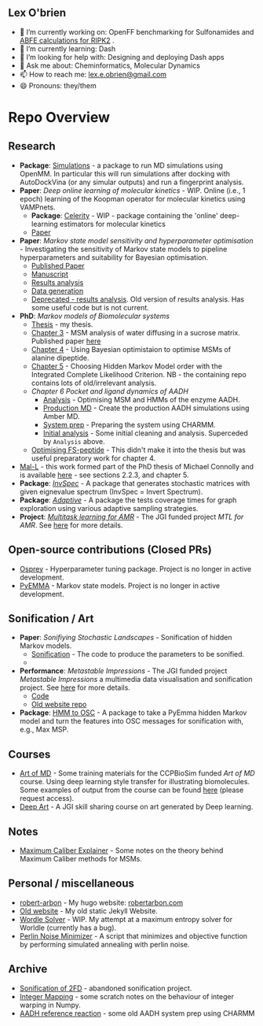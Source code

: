 ## Lex O'brien

- 🔭 I’m currently working on: OpenFF benchmarking for Sulfonamides and [ABFE calculations for RIPK2](https://github.com/RobertArbon/kinase_intermediate_state)  . 
- 🌱 I’m currently learning: Dash
- 🤔 I’m looking for help with: Designing and deploying Dash apps
- 💬 Ask me about: Cheminformatics, Molecular Dynamics 
- 📫 How to reach me: lex.e.obrien@gmail.com
- 😄 Pronouns: they/them


# Repo Overview

## Research

- **Package**: [Simulations](https://github.com/RobertArbon/simulations) - a package to run MD simulations using OpenMM. In particular this will run simulations after docking with AutoDockVina (or any simular outputs) and run a fingerprint analysis. 
- **Paper**: *Deep online learning of molecular kinetics* - WIP.  Online (i.e., 1 epoch) learning of the Koopman operator for molecular kinetics using VAMPnets.
  - **Package**: [Celerity](https://github.com/RobertArbon/online_kinetics) - WIP - package containing the 'online' deep-learning estimators for molecular kinetics
  - [Paper](https://github.com/RobertArbon/online_kinetics_paper) 
- **Paper**: *Markov state model sensitivity and hyperparameter optimisation* -  Investigating the sensitivity of Markov state models to pipeline hyperparameters and suitability for Bayesian optimisation.
  - [Published Paper](https://pubs.acs.org/doi/10.1021/acs.jctc.3c01134)
  - [Manuscript](https://github.com/RobertArbon/MSM-Hyperparameter-Optimisation)
  - [Results analysis](https://github.com/RobertArbon/msm_sensitivity_analysis)
  - [Data generation](https://github.com/RobertArbon/msm_sensitivity)
  - [Deprecated - results analysis](https://github.com/RobertArbon/msm_hyperparameter_optimisation). Old version of results analysis. Has some useful code but is not current.
- **PhD**:  *Markov models of Biomolecular systems*
  - [Thesis](https://github.com/RobertArbon/Rob-Arbon-Thesis) - my thesis.
  - [Chapter 3](https://github.com/RobertArbon/water_diffusion) - MSM analysis of water diffusing in a sucrose matrix. Published paper [here](https://doi.org/10.1039/C9SC06228A)
  - [Chapter 4](https://github.com/RobertArbon/alanine_dipeptide) - Using Bayesian optimistaion to optimise MSMs of alanine dipeptide.
  - [Chapter 5](https://github.com/RobertArbon/four_well_analysis/tree/master/Three-Four-Well-Selection) - Choosing Hidden Markov Model order with the Integrated Complete Likelihood Criterion. NB - the containing repo contains lots of old/irrelevant analysis.
  - *Chapter 6 Pocket and ligand dynamics of AADH*
    - [Analysis](https://github.com/RobertArbon/AADH) - Optimising MSM and HMMs of the enzyme AADH.
    - [Production MD](https://github.com/RobertArbon/aadh_amber) - Create the production AADH simulations using Amber MD.
    - [System prep](https://github.com/RobertArbon/aadh_msm) - Preparing the system using CHARMM.
    - [Initial analysis](https://github.com/RobertArbon/AADH_Analysis) - Some initial cleaning and analysis.  Superceded by `Analysis` above. 
  - [Optimising FS-peptide](https://github.com/RobertArbon/optimize-fs-peptide) - This didn't make it into the thesis but was useful preparatory work for chapter 4.
- [Mal-L](https://github.com/RobertArbon/Mal_L) - this work formed part of the PhD thesis of Michael Connolly and is available [here](https://research-information.bris.ac.uk/ws/portalfiles/portal/317460439/Final_Copy_2022_01_25_Connolly_M_PhD_Redacted.pdf) - see sections 2.2.3, and chapter 5.
- **Package**: *[InvSpec](https://github.com/RobertArbon/invspec)* - A package that generates stochastic matrices with given eignevalue spectrum (InvSpec = Invert Spectrum). 
- **Package**: *[Adaptive](https://github.com/RobertArbon/adaptive)* - A package the tests coverage times for graph exploration using various adaptive sampling strategies.
- **Project**: *[Multitask learning for AMR](https://github.com/RobertArbon/multitask_learning_for_AMR)* - The JGI funded project *MTL for AMR*. See [here](https://www.bristol.ac.uk/golding/our-research/life-sciences/multitask-learning-for-amr/) for more details.

##  Open-source contributions (Closed PRs)
- [Osprey](https://github.com/msmbuilder/osprey/pulls?q=is%3Apr+author%3ARobertArbon+is%3Aclosed) - Hyperparameter tuning package. Project is no longer in active development.
- [PyEMMA](https://github.com/markovmodel/PyEMMA/pulls?q=is%3Apr+author%3ARobertArbon+is%3Aclosed+) - Markov state models. Project is no longer in active development. 

## Sonification / Art
- **Paper**: *Sonifiying Stochastic Landscapes* - Sonification of hidden Markov models.
  - [Sonification](https://github.com/RobertArbon/sonification) - The code to produce the parameters to be sonified.
  - 
- **Performance**: *Metastable Impressions* - The JGI funded project *Metastable Impressions* a multimedia data visualisation and sonification project. See [here](https://www.bristol.ac.uk/golding/our-research/digital-humanities/metastable-impressions/) for more details.
  - [Code](https://github.com/RobertArbon/metastable_impressions)
  - [Old website repo](https://github.com/RobertArbon/metastable-impressions)
- **Package**: [HMM to OSC](https://github.com/RobertArbon/hmm_to_osc) - A package to take a PyEmma hidden Markov model and turn the features into OSC messages for sonification with, e.g., Max MSP. 

## Courses 
- [Art of MD](https://github.com/RobertArbon/art_of_md) - Some training materials for the CCPBioSim funded *Art of MD* course. Using deep learning style transfer for illustrating biomolecules. Some examples of output from the course can be found [here](https://drive.google.com/drive/u/0/folders/1MUUMO9rf9WJHoX3rmv4ww5gPdbXkQUva) (please request access). 
- [Deep Art](https://github.com/RobertArbon/deep_art_course) - A JGI skill sharing course on art generated by Deep learning. 

## Notes 
- [Maximum Caliber Explainer](https://github.com/RobertArbon/MaxCal_Explainer/tree/main) - Some notes on the theory behind Maximum Caliber methods for MSMs.

## Personal / miscellaneous
- [robert-arbon](https://github.com/RobertArbon/robert-arbon) - My hugo website: [robertarbon.com](https://robertarbon.com)
- [Old website](https://github.com/RobertArbon/robertarbon.github.io) - My old static Jekyll Website.  
- [Wordle Solver](https://github.com/RobertArbon/wordle_solver) - WIP. My attempt at a maximum entropy solver for Worldle (currently has a bug). 
- [Perlin Noise Minimizer](https://github.com/RobertArbon/perlin_minimization) - A script that minimizes and objective function by performing simulated annealing with perlin noise. 

## Archive
- [Sonification of 2FD](https://github.com/RobertArbon/sonification_2fd) - abandoned sonification project.
- [Integer Mapping](https://github.com/RobertArbon/integer_mapping) - some scratch notes on the behaviour of integer warping in Numpy.
- [AADH reference reaction](https://github.com/RobertArbon/AADH_ref_rxn) - some old AADH system prep using CHARMM

